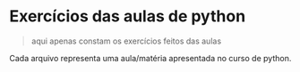 # Exercícios das aulas de python
> aqui apenas constam os exercícios feitos das aulas 

Cada arquivo representa uma aula/matéria apresentada no curso de python.
